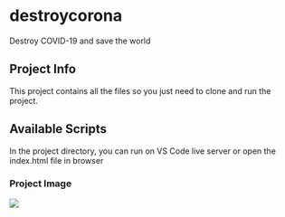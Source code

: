 # destroycorona
Destroy COVID-19 and save the world

## Project Info
This project contains all the files so you just need to clone and run the project.

## Available Scripts

In the project directory, you can run on VS Code live server or open the index.html file in browser

### Project Image
![](img.png)
